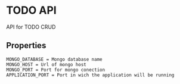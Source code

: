 # TODO API
API for TODO CRUD
 
## Properties
```
MONGO_DATABASE = Mongo database name
MONGO_HOST = Url of mongo host
MONGO_PORT = Port for mongo conection
APPLICATION_PORT = Port in wich the application will be running
```
